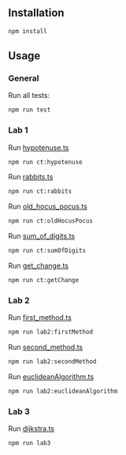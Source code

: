 ## Installation

```bash
npm install
```

## Usage

### General

Run all tests:
```bash
npm run test
```

### Lab 1

Run [hypotenuse.ts](challengeTasks/hypotenuse.ts)
```bash
npm run ct:hypotenuse
```

Run [rabbits.ts](challengeTasks/rabbits.ts)
```bash
npm run ct:rabbits
```

Run [old_hocus_pocus.ts](challengeTasks/old_hocus_pocus.ts)
```bash
npm run ct:oldHocusPocus
```

Run [sum_of_digits.ts](challengeTasks/sum_of_digits.ts)
```bash
npm run ct:sumOfDigits
```

Run [get_change.ts](challengeTasks/get_change.ts)
```bash
npm run ct:getChange
```

### Lab 2

Run [first_method.ts](lab2%2Ffirst_method.ts)
```bash
npm run lab2:firstMethod
```

Run [second_method.ts](lab2%2Fsecond_method.ts)
```bash
npm run lab2:secondMethod
```

Run [euclideanAlgorithm.ts](lab2/FeuclideanAlgorithm.ts)
```bash
npm run lab2:euclideanAlgorithm
```

### Lab 3

Run [dijkstra.ts](lab/Fdijkstra.ts)
```bash
npm run lab3
```

